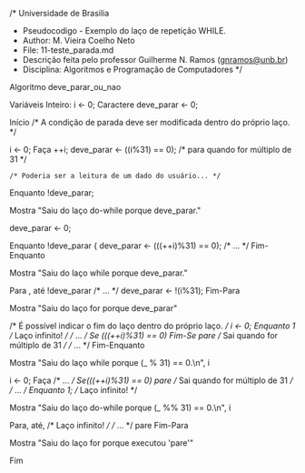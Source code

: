 /*	Universidade de Brasilia
 *	Pseudocodigo -   Exemplo do laço de repetição WHILE. 
 *	Author: M. Vieira Coelho Neto
 * 	File: 11-teste_parada.md
 * 	Descrição feita pelo professor Guilherme N. Ramos (gnramos@unb.br)
 *	Disciplina: Algoritmos e Programação de Computadores */

Algoritmo deve_parar_ou_nao

Variáveis
Inteiro: i <- 0;
Caractere deve_parar <- 0;

Início
/* A condição de parada deve ser modificada dentro do próprio laço. */

i <- 0;
Faça
    ++i;
    deve_parar <- ((i%31) == 0); /* para quando for múltiplo de 31 */

	/* Poderia ser a leitura de um dado do usuário... */
Enquanto !deve_parar;

Mostra "Saiu do laço do-while porque deve_parar."

deve_parar <- 0;

Enquanto !deve_parar {
	deve_parar <- (((++i)%31) == 0);
    /* ... */
Fim-Enquanto

Mostra "Saiu do laço while porque deve_parar."

Para , até !deve_parar
    /* ... */
    deve_parar <- !(i%31);
Fim-Para

Mostra "Saiu do laço for porque deve_parar"

/* É possível indicar o fim do laço dentro do próprio laço. */
i <- 0;
Enquanto 1 /* Laço infinito! */
        /* ... */
	Se (((++i)%31) == 0)
	Fim-Se
    pare /* Sai quando for múltiplo de 31 */
	/* ... */
Fim-Enquanto
    
Mostra "Saiu do laço while porque (_ % 31) == 0.\n", i

i <- 0;
Faça
    /* ... */
	Se(((++i)%31) == 0)
    pare /* Sai quando for múltiplo de 31 */
	/* ... */
Enquanto 1; /* Laço infinito! */

Mostra "Saiu do laço do-while porque (_ %% 31) == 0.\n", i

Para, até, 
	/* Laço infinito! */
    /* ... */
    pare
Fim-Para

Mostra "Saiu do laço for porque executou 'pare'"

Fim